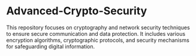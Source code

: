 # Advanced-Crypto-Security
This repository focuses on cryptography and network security techniques to ensure secure communication and data protection. It includes various encryption algorithms, cryptographic protocols, and security mechanisms for safeguarding digital information.

